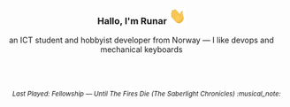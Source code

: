 <h3 align="center">Hallo, I'm Runar <img src="./assets/wave.gif" width="30px" height="30px"></h3>

<div align="center">an ICT student and hobbyist developer from Norway — I like devops and mechanical keyboards</div>

<br/><br/>
<div align="right"><sub><h6>Last Played: Fellowship — Until The Fires Die (The Saberlight Chronicles) :musical_note:</h6></sub></div>


